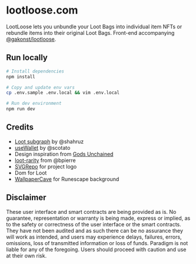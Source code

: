 # lootloose.com

LootLoose lets you unbundle your Loot Bags into individual item NFTs or rebundle items into their original Loot Bags. Front-end accompanying [@gakonst/lootloose]( ​​https://github.com/gakonst/lootloose).

## Run locally

```bash
# Install dependencies
npm install

# Copy and update env vars
cp .env.sample .env.local && vim .env.local

# Run dev environment
npm run dev
```

## Credits

- [Loot subgraph](https://github.com/shahruz/loot-subgraph) by @shahruz
- [useWallet](https://github.com/scotato/inventory/blob/main/src/hooks/use-wallet.tsx) by @scotato
- Design inspiration from [Gods Unchained](https://godsunchained.com/)
- [loot-rarity](https://github.com/bpierre/loot-rarity) from @bpierre
- [SVGRepo](https://www.svgrepo.com/) for project logo
- Dom for Loot
- [WallpaperCave](https://wallpapercave.com) for Runescape background

## Disclaimer

These user interface and smart contracts are being provided as is. No guarantee, representation or warranty is being made, express or implied, as to the safety or correctness of the user interface or the smart contracts. They have not been audited and as such there can be no assurance they will work as intended, and users may experience delays, failures, errors, omissions, loss of transmitted information or loss of funds. Paradigm is not liable for any of the foregoing. Users should proceed with caution and use at their own risk.
